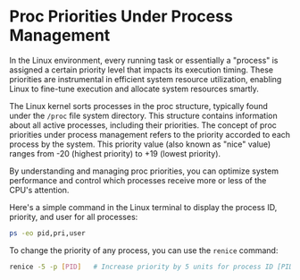 # Proc Priorities Under Process Management

In the Linux environment, every running task or essentially a "process" is assigned a certain priority level that impacts its execution timing. These priorities are instrumental in efficient system resource utilization, enabling Linux to fine-tune execution and allocate system resources smartly.

The Linux kernel sorts processes in the proc structure, typically found under the `/proc` file system directory. This structure contains information about all active processes, including their priorities. The concept of proc priorities under process management refers to the priority accorded to each process by the system. This priority value (also known as "nice" value) ranges from -20 (highest priority) to +19 (lowest priority).

By understanding and managing proc priorities, you can optimize system performance and control which processes receive more or less of the CPU's attention.

Here's a simple command in the Linux terminal to display the process ID, priority, and user for all processes:

```sh
ps -eo pid,pri,user
``` 

To change the priority of any process, you can use the `renice` command:

```sh
renice -5 -p [PID]   # Increase priority by 5 units for process ID [PID]
```
